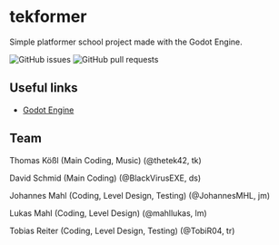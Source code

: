 # tekformer

Simple platformer school project made with the Godot Engine.

![GitHub issues](https://img.shields.io/github/issues/thetek42/tekformer)
![GitHub pull requests](https://img.shields.io/github/issues-pr/thetek42/tekformer)


## Useful links

- [Godot Engine](https://godotengine.org)



## Team

Thomas Kößl (Main Coding, Music) (@thetek42, tk)

David Schmid (Main Coding) (@BlackVirusEXE, ds)

Johannes Mahl (Coding, Level Design, Testing) (@JohannesMHL, jm)

Lukas Mahl (Coding, Level Design) (@mahllukas, lm)

Tobias Reiter (Coding, Level Design, Testing) (@TobiR04, tr)
